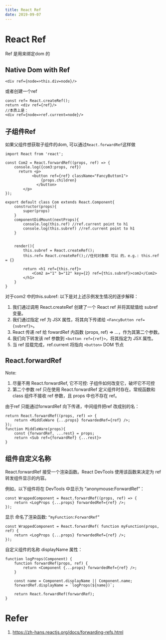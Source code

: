 ```yaml
---
title: React Ref
date: 2019-09-07
---
```

# React Ref
Ref 是用来绑定dom 的

## Native Dom with Ref

    <div ref={node=>this.div=node}/>

或者创建一个ref


    const ref= React.createRef();
    return <div ref={ref}/>
    //本质上是： 
    <div ref={node=>ref.current=node}/>

## 子组件Ref
如果父组件想获取子组件的dom, 可以通过`React.forwardRef`这样做

    import React from 'react';

    const Com2 = React.forwardRef((props, ref) => {
        console.log({com3:props, ref})
          return <p>
                <button ref={ref} className="FancyButton1">
                    {props.children}
                  </button>
            </p>
    });

    export default class Com extends React.Component{
        constructor(props){
            super(props)
        }
        componentDidMount(nextProps){
            console.log(this.ref) //ref.current point to h1
            console.log(this.subref) //ref.current point to h1
        }


        render(){
            this.subref = React.createRef();
            this.ref= React.createRef();//任何对象都 可以 的，e.g.: this.ref = {}

            return <h1 ref={this.ref}>
                <Com2 a="1" b="12" key={2} ref={this.subref}>com2</Com2>
            </h1>
        }
    }

对于com2 中的this.subref: 以下是对上述示例发生情况的逐步解释：

1. 我们通过调用 React.createRef 创建了一个 React ref 并将其赋值给 subref 变量。
1. 我们通过指定 ref 为 JSX 属性，将其向下传递给 `<FancyButton ref={subref}>`。
1. React 传递 ref 给 fowardRef 内函数 (props, ref) => ...，作为其第二个参数。
1. 我们向下转发该 ref 参数到 `<button ref={ref}>`，将其指定为 JSX 属性。
1. 当 ref 挂载完成，ref.current 将指向 `<button>` DOM 节点

## React.forwardRef
Note:
1. 尽量不用 React.forwardRef, 它不可控: 子组件如何改变它，破坏它不可控
1. 第二个参数 ref 只在使用 React.forwardRef 定义组件时存在。常规函数和 class 组件不接收 ref 参数，且 props 中也不存在 ref。

由于ref 只能通过forwardRef 向下传递，中间组件把ref 改成别的名：

    return React.forwardRef((props, ref) => {
        return <MiddleWare {...props} forwardedRef={ref} />;
    });
    function MiddleWare(props){
        const {forwardRef, ...rest} = props;
        return <Sub ref={forwardRef} {...rest}>
    }

## 组件自定义名称
React.forwardRef 接受一个渲染函数。React DevTools 使用该函数来决定为 ref 转发组件显示的内容。

例如，以下组件将在 DevTools 中显示为 “anonymouse:ForwardRef”：

    const WrappedComponent = React.forwardRef((props, ref) => {
        return <LogProps {...props} forwardedRef={ref} />;
    });

显示 命名了渲染函数: `“myFunction:ForwardRef”`

    const WrappedComponent = React.forwardRef( function myFunction(props, ref) {
        return <LogProps {...props} forwardedRef={ref} />;
    });

自定义组件的名称 displayName 属性：

    function logProps(Component) {
        function forwardRef(props, ref) {
            return <Component {...props} forwardedRef={ref} />;
        }

        const name = Component.displayName || Component.name;
        forwardRef.displayName = `logProps(${name})`;

        return React.forwardRef(forwardRef);
    }

# Refer
1. https://zh-hans.reactjs.org/docs/forwarding-refs.html